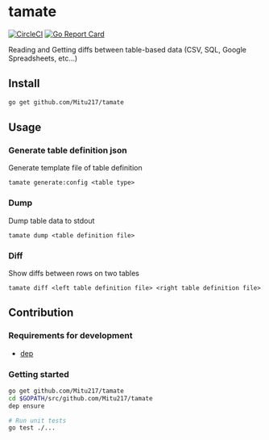 # tamate

[![CircleCI](https://circleci.com/gh/Mitu217/tamate.svg?style=svg)](https://circleci.com/gh/Mitu217/tamate)
[![Go Report Card](https://goreportcard.com/badge/github.com/Mitu217/tamate)](https://goreportcard.com/report/github.com/Mitu217/tamate)

Reading and Getting diffs between table-based data (CSV, SQL, Google Spreadsheets, etc...)

## Install

```sh
go get github.com/Mitu217/tamate
```

## Usage

### Generate table definition json
Generate template file of table definition

```
tamate generate:config <table type>
```

### Dump
Dump table data to stdout

```
tamate dump <table definition file>
```

### Diff
Show diffs between rows on two tables

```
tamate diff <left table definition file> <right table definition file>
```

## Contribution

### Requirements for development

- [dep](https://github.com/golang/dep)

### Getting started

```sh
go get github.com/Mitu217/tamate
cd $GOPATH/src/github.com/Mitu217/tamate
dep ensure

# Run unit tests
go test ./...
```
